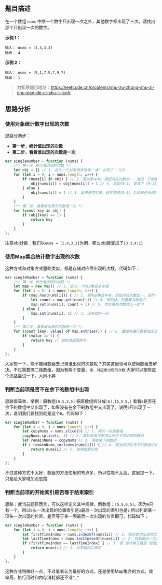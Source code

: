 ## 题目描述

在一个数组 `nums` 中除一个数字只出现一次之外，其他数字都出现了三次。请找出那个只出现一次的数字。

**示例 1：**

```
输入： nums = [3,4,3,3]
输出： 4
```

**示例 2：**

```
输入： nums = [9,1,7,9,7,9,7]
输出： 1
```

> 力扣原题目地址：https://leetcode.cn/problems/shu-zu-zhong-shu-zi-chu-xian-de-ci-shu-ii-lcof/

## 思路分析

### 使用对象统计数字出现的次数

思路分两步：

-   **第一步，统计值出现的次数**
-   **第二步，看看谁出现的次数是一次**

```js
var singleNumber = function (nums) {
    /** 第一步 统计值出现的次数 */
    let obj = {} // 1. 定义一个对象用来存储 '谁' 出现了 '几次'
    for (let i = 0; i < nums.length; i++) {
        if (nums[i] in obj) { // 2. 若对象中有，就把对应次数加一，当然一开始是没有的
            obj[nums[i]] = obj[nums[i]] + 1 // 4. 比如{9:1} 变成了 {9:2} 由原来的一次，变成两次了
        } else {
            obj[nums[i]] = 1 // 3. 本来是空对象，现在变成{9:1} 后续若还出现9 就次数加一，变成{9:2}
        }
    }
    /** 第二步，看看谁出现的次数是一次 */
    for (const key in obj) {
        if (obj[key] == 1) {
            return key
        }
    }
};
```

注意obj计数：我们以`nums = [3,4,3,3]`为例，那么obj就变成了`{3:3,4:1}`

### 使用Map集合统计数字出现的次数

这种方式和对象方式思路类似，都是存储对应项出现的次数，代码如下：

```js
var singleNumber = function (nums) {
    /** 第一步 统计值出现的次数 */
    let map = new Map() // 1. 定义一个Map集合来存储
    for (let i = 0; i < nums.length; i++) {
        if (map.has(nums[i])) { // 2. 若Map集合中有，就把对应次数加一，当然一开始是没有的
            let count = map.get(nums[i]) // 4. 有的话，先看看次数是几
            map.set(nums[i], count + 1) // 5. 然后看把次数加上一即可
        } else {
            map.set(nums[i], 1) // 3. 没有就存一份
        }
    }
    /** 第二步，看看谁出现的次数是一次 */
    for (const [key, value] of map.entries()) { // 6. 最后再遍历看看谁出现的次数是1
        if (value == 1) {
            return key // 就把谁返回即可
        }
    }
};
```

大家想一下，能不能用数组去记录谁出现的次数呢？其实这里也可以使用数组去解决。不过需要搞二维数组，因为有两个变量，`谁、对应谁出现的次数` 大家可以按照这个思路尝试一下，大同小异

### 判断当前项是否不在余下的数组中出现

思路很简单，举例：原数组`[6,5,5,5]` 把原数组拆分成`[6],[5,5,5,]` 看看`6`是否在余下的数组中又出现了，如果没有在余下的数组中又出现了，说明`6`只出现了一次，说明我们要找到就是这个`6`。代码如下：

```js
var singleNumber = function (nums) {
    for (let i = 0; i < nums.length; i++) {
        let copyNums = nums.slice(0) // 1. 拷贝一份原数组
        copyNums.splice(i, 1) // 2. 拿到除去当前项以外余下项组成的数组
        let remainNums = copyNums // 3. 得到余下的数组
        if (!remainNums.includes(nums[i])) { // 4. 若当前项在余下的数组中没有再一次出现
            return nums[i] // 5. 说明就是它啦
        }
    }
};
```

不过这种方式不太好，数组的方法使用的有点多，所以性能不太高。这里提一下，只是给大家增加点思路

### 判断当前项的开始索引是否等于结束索引

思路：就当前题目而言，可以这样定义其中规律，例数组：`[5,5,6,5]`。因为`6`只有一个，所以`6`头一次出现的位置索引是`2`最后一次出现的索引也是`2` 所以判断某一项头一次出现的位置，是否等于某一项最后一次出现的位置即可，代码如下：

```js
var singleNumber = function (nums) {
    for (let i = 0; i < nums.length; i++) {
        let firstTimeIndex = nums.indexOf(nums[i]) // 1. 找到首次出现的位置
        let lastTimeIndex = nums.lastIndexOf(nums[i]) // 2. 找到最后一次出现的位置
        if (firstTimeIndex == lastTimeIndex) { // 3. 若 首次等于最后 则就找到啦
            return nums[i] // 4. 找到返回之即可
        }
    }
};
```

这种方式稍微好一点，不过笔者认为最好的方式，还是使用Map集合的方式，效率高、执行用时和内存消耗都还不错`^_^`